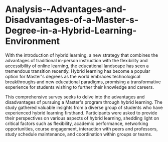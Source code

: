 # Analysis--Advantages-and-Disadvantages-of-a-Master-s-Degree-in-a-Hybrid-Learning-Environment

With the introduction of hybrid learning, a new strategy that combines the advantages of traditional in-person instruction with the flexibility and accessibility of online learning, the educational landscape has seen a tremendous transition recently. Hybrid learning has become a popular option for Master's degrees as the world embraces technological breakthroughs and new educational paradigms, promising a transformative experience for students wishing to further their knowledge and careers.

This comprehensive survey seeks to delve into the advantages and disadvantages of pursuing a Master's program through hybrid learning. The study gathered valuable insights from a diverse group of students who have experienced hybrid learning firsthand. Participants were asked to provide their perspectives on various aspects of hybrid learning, shedding light on critical factors such as flexibility, academic performance, networking opportunities, course engagement, interaction with peers and professors, study schedule maintenance, and coordination within groups or teams.
